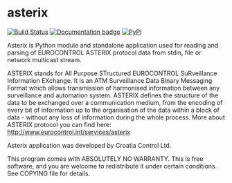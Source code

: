 asterix
=======

[![Build Status](https://travis-ci.org/CroatiaControlLtd/asterix.svg?branch=master)](https://travis-ci.org/CroatiaControlLtd/asterix)
[![Documentation badge](https://readthedocs.org/projects/asterix/badge/?version=latest)](http://asterix.readthedocs.io/en/latest/)
[![PyPI](https://img.shields.io/pypi/v/asterix_decoder.svg)](https://pypi.python.org/pypi/asterix_decoder)

Asterix is Python module and standalone application used for reading and parsing of EUROCONTROL ASTERIX protocol data from stdin, file or network multicast stream.

ASTERIX stands for All Purpose STructured EUROCONTROL SuRveillance Information EXchange.
It is an ATM Surveillance Data Binary Messaging Format which allows transmission of harmonised information between any surveillance and automation system.
ASTERIX defines the structure of the data to be exchanged over a communication medium, from the encoding of every bit of information up to the organisation of the data within a block of data - without any loss of information during the whole process.
More about ASTERIX protocol you can find here: http://www.eurocontrol.int/services/asterix

Asterix application was developed by Croatia Control Ltd.

This program comes with ABSOLUTELY NO WARRANTY. This is free software, and you are welcome to redistribute it under certain conditions. See COPYING file for details.
